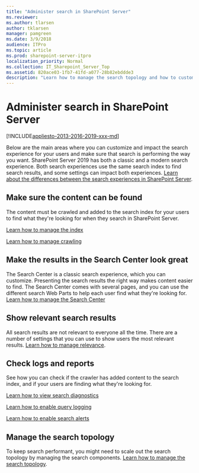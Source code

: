 ```yaml
---
title: "Administer search in SharePoint Server"
ms.reviewer: 
ms.author: tlarsen
author: tklarsen
manager: pamgreen
ms.date: 3/9/2018
audience: ITPro
ms.topic: article
ms.prod: sharepoint-server-itpro
localization_priority: Normal
ms.collection: IT_Sharepoint_Server_Top
ms.assetid: 820ace03-1fb7-41fd-a077-28b82ebddde3
description: "Learn how to manage the search topology and how to customize the search experience to make it easier for users to find the information they’re looking for."
---
```


# Administer search in SharePoint Server

[!INCLUDE[appliesto-2013-2016-2019-xxx-md](../includes/appliesto-2013-2016-2019-xxx-md.md)]
  
Below are the main areas where you can customize and impact the search experience for your users and make sure that search is performing the way you want. SharePoint Server 2019 has both a classic and a modern search experience. Both search experiences use the same search index to find search results, and some settings can impact both experiences. [Learn about the differences between the search experiences in SharePoint Server](differences-search-2016-2019.md).

## Make sure the content can be found

The content must be crawled and added to the search index for your users to find what they're looking for when they search in SharePoint Server.

[Learn how to manage the index](manage-the-index.md)

[Learn how to manage crawling](manage-crawling.md)

## Make the results in the Search Center look great
The Search Center is a classic search experience, which you can customize. Presenting the search results the right way makes content easier to find. The Search Center comes with several pages, and you can use the different search Web Parts to help each user find what they're looking for. [Learn how to manage the Search Center](manage-the-search-center-in-sharepoint-server.md)

## Show relevant search results
All search results are not relevant to everyone all the time. There are a number of settings that you can use to show users the most relevant results. [Learn how to manage relevance](manage-relevance.md).

## Check logs and reports
See how you can check if the crawler has added content to the search index, and if your users are finding what they're looking for.

[Learn how to view search diagnostics](view-search-diagnostics.md)

[Learn how to enable query logging](enable-query-logging.md)

[Learn how to enable search alerts](enable-search-alerts.md)


## Manage the search topology
To keep search performant, you might need to scale out the search topology by managing the search components. [Learn how to manage the search topology](manage-the-search-topology.md).
   

